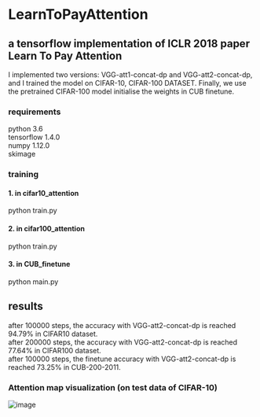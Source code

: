 # LearnToPayAttention
## a tensorflow implementation of ICLR 2018 paper Learn To Pay Attention

I implemented two versions: VGG-att1-concat-dp and VGG-att2-concat-dp, and I trained the model on CIFAR-10, CIFAR-100 DATASET.
Finally, we use the pretrained CIFAR-100 model initialise the weights in CUB finetune.

### requirements
python 3.6 </br>
tensorflow 1.4.0 </br>
numpy 1.12.0 </br>
skimage

### training 
#### 1. in cifar10_attention
python train.py
#### 2. in cifar100_attention
python train.py
#### 3. in CUB_finetune
python main.py

## results
after 100000 steps, the accuracy with VGG-att2-concat-dp is reached 94.79% in CIFAR10 dataset.</br>
after 200000 steps, the accuracy with VGG-att2-concat-dp is reached 77.64% in CIFAR100 dataset.</br> 
after 100000 steps, the finetune accuracy with VGG-att2-concat-dp is reached 73.25% in CUB-200-2011.</br>
 
### Attention map visualization (on test data of CIFAR-10)

![image](https://github.com/caoquanjie/LearnToPayAttention/tree/master/images/fig.jpg)
 